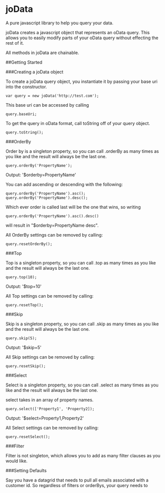 joData
======

A pure javascript library to help you query your data.

joData creates a javascript object that represents an oData query. This allows you to easily modify parts of your oData query without effecting the rest of it.

All methods in joData are chainable.

##Getting Started

###Creating a joData object

To create a joData query object, you instantiate it by passing your base uri into the constructor.

	var query = new joData('http://test.com');

This base uri can be accessed by calling

	query.baseUri;

To get the query in oData format, call toString off of your query object.

	query.toString();

###OrderBy

Order by is a singleton property, so you can call .orderBy as many times as you like and the result will always be the last one.

	query.orderBy('PropertyName');

Output: '$orderby=PropertyName'

You can add ascending or descending with the following:

	query.orderBy('PropertyName').asc();
	query.orderBy('PropertyName').desc();

Which ever order is called last will be the one that wins, so writing

	query.orderBy('PropertyName').asc().desc()

will result in "$orderby=PropertyName desc".

All OrderBy settings can be removed by calling:

	query.resetOrderBy();

###Top

Top is a singleton property, so you can call .top as many times as you like and the result will always be the last one.

	query.top(10);

Output: '$top=10'

All Top settings can be removed by calling:

	query.resetTop();

###Skip

Skip is a singleton property, so you can call .skip as many times as you like and the result will always be the last one.

	query.skip(5);

Output: '$skip=5'

All Skip settings can be removed by calling:

	query.resetSkip();

###Select

Select is a singleton property, so you can call .select as many times as you like and the result will always be the last one.

select takes in an array of property names.

	query.select(['Property1', 'Property2]);

Output: '$select=Property1,Property2'

All Select settings can be removed by calling:

	query.resetSelect();

###Filter

Filter is not singleton, which allows you to add as many filter clauses as you would like.



###Setting Defaults



Say you have a datagrid that needs to pull all emails associated with a customer id. So regardless of filters or orderBys, your query needs to 